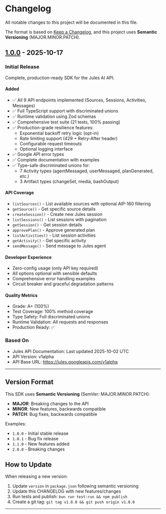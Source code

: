 # Changelog

All notable changes to this project will be documented in this file.

The format is based on [Keep a Changelog](https://keepachangelog.com/en/1.0.0/),
and this project uses **Semantic Versioning** (MAJOR.MINOR.PATCH).

## [1.0.0] - 2025-10-17

### Initial Release

Complete, production-ready SDK for the Jules AI API.

#### Added
- ✅ All 9 API endpoints implemented (Sources, Sessions, Activities, Messages)
- ✅ Full TypeScript support with discriminated unions
- ✅ Runtime validation using Zod schemas
- ✅ Comprehensive test suite (21 tests, 100% passing)
- ✅ Production-grade resilience features:
  - Exponential backoff retry logic (opt-in)
  - Rate limiting support (429 + Retry-After header)
  - Configurable request timeouts
  - Optional logging interface
- ✅ Google API error types
- ✅ Complete documentation with examples
- ✅ Type-safe discriminated unions for:
  - 7 Activity types (agentMessaged, userMessaged, planGenerated, etc.)
  - 3 Artifact types (changeSet, media, bashOutput)

#### API Coverage
- `listSources()` - List available sources with optional AIP-160 filtering
- `getSource()` - Get specific source details
- `createSession()` - Create new Jules session
- `listSessions()` - List sessions with pagination
- `getSession()` - Get session details
- `approvePlan()` - Approve generated plan
- `listActivities()` - List session activities
- `getActivity()` - Get specific activity
- `sendMessage()` - Send message to Jules agent

#### Developer Experience
- Zero-config usage (only API key required)
- All options optional with sensible defaults
- Comprehensive error handling examples
- Circuit breaker and graceful degradation patterns

#### Quality Metrics
- Grade: A+ (100%)
- Test Coverage: 100% method coverage
- Type Safety: Full discriminated unions
- Runtime Validation: All requests and responses
- Production Ready: ✅

### Based On
- Jules API Documentation: Last updated 2025-10-02 UTC
- API Version: v1alpha
- API Base URL: https://jules.googleapis.com/v1alpha

---

## Version Format

This SDK uses **Semantic Versioning** (SemVer: MAJOR.MINOR.PATCH):

- **MAJOR**: Breaking changes to the API
- **MINOR**: New features, backwards compatible
- **PATCH**: Bug fixes, backwards compatible

Examples:
- `1.0.0` - Initial stable release
- `1.0.1` - Bug fix release
- `1.1.0` - New features added
- `2.0.0` - Breaking changes

## How to Update

When releasing a new version:

1. Update `version` in `package.json` following semantic versioning
2. Update this CHANGELOG with new features/changes
3. Run tests and publish: `bun run test:run && npm publish`
4. Create a git tag: `git tag v1.0.0 && git push origin v1.0.0`

---

[1.0.0]: https://github.com/kiwina/jules-api-sdk/releases/tag/v1.0.0

